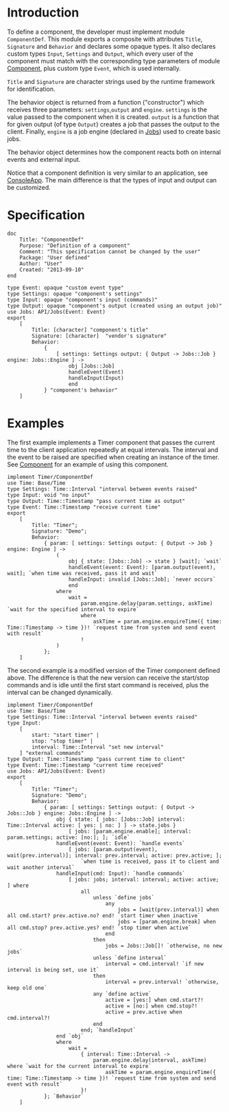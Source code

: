 # Introduction #

To define a component, the developer must implement module `ComponentDef`. This module exports a composite with attributes `Title`, `Signature` and `Behavior` and declares some opaque types. It also declares custom types `Input`,  `Settings` and `Output`, which every user of the component must match with the corresponding type parameters of module [Component](Component.md), plus custom type `Event`, which is used internally.

`Title` and `Signature` are character strings used by the runtime framework for identification.

The behavior object is returned from a function ("constructor") which receives three parameters: `settings`,`output` and `engine`. `settings` is the value passed to the component when it is created. `output` is a function that for given output (of type `Output`) creates a job that passes the output to the client. Finally, `engine` is a job engine (declared in [Jobs](Jobs.md)) used to create basic jobs.

The behavior object determines how the component reacts both on internal events and external input.

Notice that a component definition is very similar to an application, see [ConsoleApp](ConsoleApp.md). The main difference is that the types of input and output can be customized.

# Specification #

```
doc 
    Title: "ComponentDef"
    Purpose: "Definition of a component"
    Comment: "This specification cannot be changed by the user"
    Package: "User defined"
    Author: "User"
    Created: "2013-09-10"
end

type Event: opaque "custom event type"
type Settings: opaque "component's settings"
type Input: opaque "component's input (commands)"
type Output: opaque "component's output (created using an output job)"
use Jobs: API/Jobs(Event: Event)
export
    [
        Title: [character] "component's title"
        Signature: [character]  "vendor's signature"
        Behavior: 
            { 
                [ settings: Settings output: { Output -> Jobs::Job } engine: Jobs::Engine ] -> 
                    obj [Jobs::Job]
                    handleEvent(Event)
                    handleInput(Input)
                    end
            } "component's behavior"
    ]
```

# Examples #

The first example implements a Timer component that passes the current time to the client application repeatedly at equal intervals. The interval and the event to be raised are specified when creating an instance of the timer. See [Component](Component.md) for an example of using this component.

```
implement Timer/ComponentDef
use Time: Base/Time
type Settings: Time::Interval "interval between events raised"
type Input: void "no input"
type Output: Time::Timestamp "pass current time as output"
type Event: Time::Timestamp "receive current time"
export
    [
        Title: "Timer";
        Signature: "Demo";
        Behavior:
            { param: [ settings: Settings output: { Output -> Job } engine: Engine ] -> 
                (
                    obj { state: [Jobs::Job] -> state } [wait]; `wait`
                    handleEvent(event: Event): [param.output(event), wait]; `when time was received, pass it and wait`
                    handleInput: invalid [Jobs::Job]; `never occurs`
                    end
                where
                    wait = 
                        param.engine.delay(param.settings, askTime) `wait for the specified interval to expire`
                        where
                            askTime = param.engine.enquireTime({ time: Time::Timestamp -> time })! `request time from system and send event with result`
                        !
                )
            };
    ]
```

The second example is a modified version of the Timer component defined above. The difference is that the new version can receive the start/stop commands and is idle until the first start command is received, plus the interval can be changed dynamically.

```
implement Timer/ComponentDef
use Time: Base/Time
type Settings: Time::Interval "interval between events raised"
type Input:
    [
        start: "start timer" |
        stop: "stop timer" |
        interval: Time::Interval "set new interval" 
    ] "external commands"
type Output: Time::Timestamp "pass current time to client"
type Event: Time::Timestamp "current time received" 
use Jobs: API/Jobs(Event: Event)
export 
    [
        Title: "Timer";
        Signature: "Demo";
        Behavior:
            { param: [ settings: Settings output: { Output -> Jobs::Job } engine: Jobs::Engine ] -> 
                obj { state: [ jobs: [Jobs::Job] interval: Time::Interval active: [ yes: | no: ] ] -> state.jobs }
                    [ jobs: [param.engine.enable]; interval: param.settings; active: [no:]; ]; `idle`
                handleEvent(event: Event): `handle events`
                    [ jobs: [param.output(event), wait(prev.interval)]; interval: prev.interval; active: prev.active; ];
                        `when time is received, pass it to client and wait another interval`
                handleInput(cmd: Input): `handle commands`
                    [ jobs: jobs; interval: interval; active: active; ] where
                        all
                            unless `define jobs`
                                any
                                    jobs = [wait(prev.interval)] when all cmd.start? prev.active.no? end! `start timer when inactive`
                                    jobs = [param.engine.break] when all cmd.stop? prev.active.yes? end! `stop timer when active`
                                end
                            then
                                jobs = Jobs::Job[]! `otherwise, no new jobs`
                            unless `define interval`
                                interval = cmd.interval! `if new interval is being set, use it`
                            then
                                interval = prev.interval! `otherwise, keep old one`
                            any `define active`
                                active = [yes:] when cmd.start?!
                                active = [no:] when cmd.stop?!
                                active = prev.active when cmd.interval?!
                            end
                        end; `handleInput`
                end `obj` 
                where
                    wait = 
                        { interval: Time::Interval ->
                            param.engine.delay(interval, askTime) where `wait for the current interval to expire`
                                askTime = param.engine.enquireTime({ time: Time::Timestamp -> time })! `request time from system and send event with result`
                        }!
            }; `Behavior`
    ]

```
